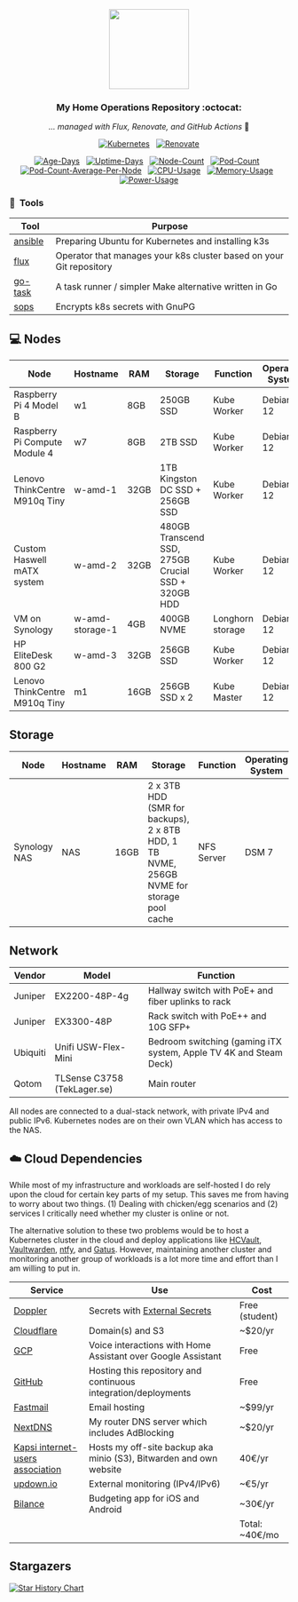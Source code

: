 <div align="center">

<img src="https://raw.githubusercontent.com/onedr0p/home-ops/main/docs/src/assets/logo.png" align="center" width="144px" height="144px"/>

### My Home Operations Repository :octocat:

_... managed with Flux, Renovate, and GitHub Actions_ 🤖

</div>

<div align="center">

[![Kubernetes](https://img.shields.io/badge/dynamic/yaml?url=https%3A%2F%2Fraw.githubusercontent.com%2Fsamip5%2Fk8s-cluster%2Fmain%2Fk8s%2Fbase%2Fsystem-upgrade%2Fsystem-upgrade-controller%2Fplans%2Fserver-plan.yaml&query=spec.version&style=for-the-badge&logo=kubernetes&logoColor=white&label=%20)](https://k3s.io/)&nbsp;&nbsp;
[![Renovate](https://img.shields.io/github/actions/workflow/status/samip5/k8s-cluster/schedule-renovate.yaml?branch=main&label=&logo=renovatebot&style=for-the-badge&color=blue)](https://github.com/samip5/k8s-cluster/actions/workflows/schedule-renovate.yaml)

</div>


<div align="center">

[![Age-Days](https://img.shields.io/endpoint?url=https%3A%2F%2Fkromgo.skylab.fi%2Fquery%3Fformat%3Dendpoint%26metric%3Dcluster_age_days&style=flat-square&label=Age)](https://github.com/kashalls/kromgo/)&nbsp;&nbsp;
[![Uptime-Days](https://img.shields.io/endpoint?url=https%3A%2F%2Fkromgo.skylab.fi%2Fquery%3Fformat%3Dendpoint%26metric%3Dcluster_uptime_days&style=flat-square&label=Uptime)](https://github.com/kashalls/kromgo/)&nbsp;&nbsp;
[![Node-Count](https://img.shields.io/endpoint?url=https%3A%2F%2Fkromgo.skylab.fi%2Fquery%3Fformat%3Dendpoint%26metric%3Dcluster_node_count&style=flat-square&label=Nodes)](https://github.com/kashalls/kromgo/)&nbsp;&nbsp;
[![Pod-Count](https://img.shields.io/endpoint?url=https%3A%2F%2Fkromgo.skylab.fi%2Fquery%3Fformat%3Dendpoint%26metric%3Dcluster_pod_count&style=flat-square&label=Pods)](https://github.com/kashalls/kromgo/)&nbsp;&nbsp;
[![Pod-Count-Average-Per-Node](https://img.shields.io/endpoint?url=https%3A%2F%2Fkromgo.skylab.fi%2Fquery%3Fformat%3Dendpoint%26metric%3Dcluster_avg_per_node_pod_count&style=flat-square&label=PodsPerNodeAvg)](https://github.com/kashalls/kromgo/)&nbsp;&nbsp;
[![CPU-Usage](https://img.shields.io/endpoint?url=https%3A%2F%2Fkromgo.skylab.fi%2Fquery%3Fformat%3Dendpoint%26metric%3Dcluster_cpu_usage&style=flat-square&label=CPU)](https://github.com/kashalls/kromgo/)&nbsp;&nbsp;
[![Memory-Usage](https://img.shields.io/endpoint?url=https%3A%2F%2Fkromgo.skylab.fi%2Fquery%3Fformat%3Dendpoint%26metric%3Dcluster_memory_usage&style=flat-square&label=Memory)](https://github.com/kashalls/kromgo/)&nbsp;&nbsp;
[![Power-Usage](https://img.shields.io/endpoint?url=https%3A%2F%2Fkromgo.skylab.fi%2Fquery%3Fformat%3Dendpoint%26metric%3Dcluster_power_usage&style=flat-square&label=Power)](https://github.com/kashalls/kromgo/)

</div>

### :wrench:&nbsp; Tools

| Tool                                                               | Purpose                                                             |
|--------------------------------------------------------------------|---------------------------------------------------------------------|
| [ansible](https://www.ansible.com)                                 | Preparing Ubuntu for Kubernetes and installing k3s                  |
| [flux](https://toolkit.fluxcd.io/)                                 | Operator that manages your k8s cluster based on your Git repository |
| [go-task](https://github.com/go-task/task)                         | A task runner / simpler Make alternative written in Go              |
| [sops](https://github.com/mozilla/sops)                            | Encrypts k8s secrets with GnuPG                                     |


## 💻 Nodes
| Node                          | Hostname        | RAM  | Storage                                            | Function         | Operating System |
|-------------------------------|-----------------|------|----------------------------------------------------|------------------|------------------|
| Raspberry Pi 4 Model B        | w1              | 8GB  | 250GB SSD                                          | Kube Worker      | Debian 12        |
| Raspberry Pi Compute Module 4 | w7              | 8GB  | 2TB SSD                                            | Kube Worker      | Debian 12        |
| Lenovo ThinkCentre M910q Tiny | w-amd-1         | 32GB | 1TB Kingston DC SSD + 256GB SSD                    | Kube Worker      | Debian 12        |
| Custom Haswell mATX system    | w-amd-2         | 32GB | 480GB Transcend SSD, 275GB Crucial SSD + 320GB HDD | Kube Worker      | Debian 12        |
| VM on Synology                | w-amd-storage-1 | 4GB  | 400GB NVME                                         | Longhorn storage | Debian 12        |
| HP EliteDesk 800 G2           | w-amd-3         | 32GB | 256GB SSD                                          | Kube Worker      | Debian 12        |
| Lenovo ThinkCentre M910q Tiny | m1              | 16GB | 256GB SSD x 2                                      | Kube Master      | Debian 12        |

## Storage
| Node         | Hostname | RAM  | Storage                                                                                  | Function   | Operating System |
|--------------|----------|------|------------------------------------------------------------------------------------------|------------|------------------|
| Synology NAS | NAS      | 16GB | 2 x 3TB HDD (SMR for backups), 2 x 8TB HDD, 1 TB NVME, 256GB NVME for storage pool cache | NFS Server | DSM 7            |

## Network

| Vendor   | Model                        | Function                                                          |
|----------|------------------------------|-------------------------------------------------------------------|
| Juniper  | EX2200-48P-4g                | Hallway switch with PoE+ and fiber uplinks to rack                |
| Juniper  | EX3300-48P                   | Rack switch with PoE++ and 10G SFP+                               |
| Ubiquiti | Unifi USW-Flex-Mini          | Bedroom switching (gaming iTX system, Apple TV 4K and Steam Deck) |
| Qotom    | TLSense C3758  (TekLager.se) | Main router                                                       |

All nodes are connected to a dual-stack network, with private IPv4 and public IPv6. 
Kubernetes nodes are on their own VLAN which has access to the NAS.

## ☁️ Cloud Dependencies

While most of my infrastructure and workloads are self-hosted I do rely upon the cloud for certain key parts of my setup. This saves me from having to worry about two things. (1) Dealing with chicken/egg scenarios and (2) services I critically need whether my cluster is online or not.

The alternative solution to these two problems would be to host a Kubernetes cluster in the cloud and deploy applications like [HCVault](https://www.vaultproject.io/), [Vaultwarden](https://github.com/dani-garcia/vaultwarden), [ntfy](https://ntfy.sh/), and [Gatus](https://gatus.io/). However, maintaining another cluster and monitoring another group of workloads is a lot more time and effort than I am willing to put in.

| Service                                                               | Use                                                                | Cost           |
|-----------------------------------------------------------------------|--------------------------------------------------------------------|----------------|
| [Doppler](https://doppler.com/)                                       | Secrets with [External Secrets](https://external-secrets.io/)      | Free (student) |
| [Cloudflare](https://www.cloudflare.com/)                             | Domain(s) and S3                                                   | ~$20/yr        |
| [GCP](https://cloud.google.com/)                                      | Voice interactions with Home Assistant over Google Assistant       | Free           |
| [GitHub](https://github.com/)                                         | Hosting this repository and continuous integration/deployments     | Free           |
| [Fastmail](https://fastmail.com/)                                     | Email hosting                                                      | ~$99/yr        |
| [NextDNS](https://nextdns.io/)                                        | My router DNS server which includes AdBlocking                     | ~$20/yr        |
| [Kapsi internet-users association](https://www.kapsi.fi/english.html) | Hosts my off-site backup aka minio (S3), Bitwarden and own website | 40€/yr         |
| [updown.io](https://updown.io)                                        | External monitoring (IPv4/IPv6)                                    | ~€5/yr         |
| [Bilance](https://www.bilanceapp.com)                                 | Budgeting app for iOS and Android                                  | ~30€/yr        |                                                    
|                                                                       |                                                                    | Total: ~40€/mo |

## Stargazers

[![Star History Chart](https://api.star-history.com/svg?repos=samip5/k8s-cluster&type=Date)](https://star-history.com/#samip5/k8s-cluster&Date)

